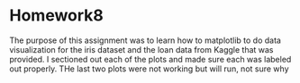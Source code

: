 # Homework8
The purpose of this assignment was to learn how to matplotlib to do data visualization for the iris dataset and the loan data from Kaggle that was provided. I sectioned out each of the plots and made sure each was labeled out properly. THe last two plots were not working but will run, not sure why
